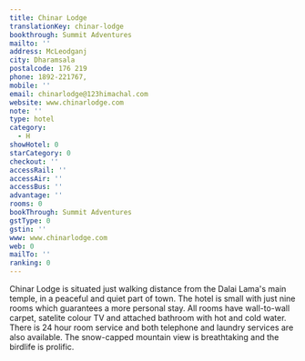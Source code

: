 ```yaml
---
title: Chinar Lodge
translationKey: chinar-lodge
bookthrough: Summit Adventures
mailto: ''
address: McLeodganj
city: Dharamsala
postalcode: 176 219
phone: 1892-221767,
mobile: ''
email: chinarlodge@123himachal.com
website: www.chinarlodge.com
note: ''
type: hotel
category:
  - H
showHotel: 0
starCategory: 0
checkout: ''
accessRail: ''
accessAir: ''
accessBus: ''
advantage: ''
rooms: 0
bookThrough: Summit Adventures
gstType: 0
gstin: ''
www: www.chinarlodge.com
web: 0
mailTo: ''
ranking: 0
---
```







Chinar Lodge is situated just walking distance from the Dalai Lama's main temple, in a peaceful and quiet part of town. The hotel is small with just nine rooms which guarantees a more personal stay. All rooms have wall-to-wall carpet, satelite colour TV and attached bathroom with hot and cold water. There is 24 hour room service and both telephone and laundry services are also available. The snow-capped mountain view is breathtaking and the birdlife is prolific.